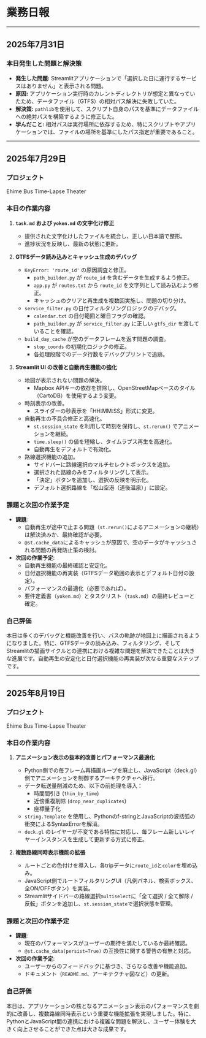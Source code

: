 # 業務日報

---

## 2025年7月31日

### 本日発生した問題と解決策

*   **発生した問題:** Streamlitアプリケーションで「選択した日に運行するサービスはありません」と表示される問題。
*   **原因:** アプリケーション実行時のカレントディレクトリが想定と異なっていたため、データファイル（GTFS）の相対パス解決に失敗していた。
*   **解決策:** `pathlib`を使用して、スクリプト自身のパスを基準にデータファイルへの絶対パスを構築するように修正した。
*   **学んだこと:** 相対パスは実行場所に依存するため、特にスクリプトやアプリケーションでは、ファイルの場所を基準にしたパス指定が重要であること。

---

## 2025年7月29日

### プロジェクト
Ehime Bus Time-Lapse Theater

### 本日の作業内容

1.  **`task.md` および `yoken.md` の文字化け修正**
    *   提供された文字化けしたファイルを統合し、正しい日本語で整形。
    *   進捗状況を反映し、最新の状態に更新。

2.  **GTFSデータ読み込みとキャッシュ生成のデバッグ**
    *   `KeyError: 'route_id'` の原因調査と修正。
        *   `path_builder.py` が `route_id` を含むデータを生成するよう修正。
        *   `app.py` が `routes.txt` から `route_id` を文字列として読み込むよう修正。
        *   キャッシュのクリアと再生成を複数回実施し、問題の切り分け。
    *   `service_filter.py` の日付フィルタリングロジックのデバッグ。
        *   `calendar.txt` の日付範囲と曜日フラグの確認。
        *   `path_builder.py` が `service_filter.py` に正しい `gtfs_dir` を渡していることを確認。
    *   `build_day_cache` が空のデータフレームを返す問題の調査。
        *   `stop_coords` の初期化ロジックの修正。
        *   各処理段階でのデータ行数をデバッグプリントで追跡。

3.  **Streamlit UI の改善と自動再生機能の強化**
    *   地図が表示されない問題の解決。
        *   Mapbox APIキーの依存を排除し、OpenStreetMapベースのタイル（CartoDB）を使用するよう変更。
    *   時刻表示の改善。
        *   スライダーの秒表示を「HH:MM:SS」形式に変更。
    *   自動再生の不具合修正と高速化。
        *   `st.session_state` を利用して時刻を保持し、`st.rerun()` でアニメーションを継続。
        *   `time.sleep()` の値を短縮し、タイムラプス再生を高速化。
        *   自動再生をデフォルトで有効化。
    *   路線選択機能の追加。
        *   サイドバーに路線選択のマルチセレクトボックスを追加。
        *   選択された路線のみをフィルタリングして表示。
        *   「決定」ボタンを追加し、選択の反映を明示化。
        *   デフォルト選択路線を「松山空港（道後温泉）」に設定。

### 課題と次回の作業予定

*   **課題**:
    *   自動再生が途中で止まる問題（`st.rerun()`によるアニメーションの継続）は解決済みか、最終確認が必要。
    *   `@st.cache_data`によるキャッシュが原因で、空のデータがキャッシュされる問題の再発防止策の検討。
*   **次回の作業予定**:
    *   自動再生機能の最終確認と安定化。
    *   日付選択機能の再実装（GTFSデータ範囲の表示とデフォルト日付の設定）。
    *   パフォーマンスの最適化（必要であれば）。
    *   要件定義書（`yoken.md`）とタスクリスト（`task.md`）の最終レビューと確定。

### 自己評価
本日は多くのデバッグと機能改善を行い、バスの軌跡が地図上に描画されるようになりました。特に、GTFSデータの読み込み、フィルタリング、そしてStreamlitの描画サイクルとの連携における複雑な問題を解決できたことは大きな進展です。自動再生の安定化と日付選択機能の再実装が次なる重要なステップです。

---

## 2025年8月19日

### プロジェクト
Ehime Bus Time-Lapse Theater

### 本日の作業内容

1.  **アニメーション表示の抜本的改善とパフォーマンス最適化**
    *   Python側での毎フレーム再描画ループを廃止し、JavaScript（deck.gl）側でアニメーションを制御するアーキテクチャへ移行。
    *   データ転送量削減のため、以下の前処理を導入：
        *   時間間引き (`thin_by_time`)
        *   近傍重複削除 (`drop_near_duplicates`)
        *   座標量子化
    *   `string.Template` を使用し、Pythonのf-stringとJavaScriptの波括弧の衝突によるSyntaxErrorを解消。
    *   `deck.gl` のレイヤーが不変である特性に対応し、毎フレーム新しいレイヤーインスタンスを生成して更新する方式に修正。

2.  **複数路線同時表示機能の拡張**
    *   ルートごとの色付けを導入し、各tripデータに`route_id`と`color`を埋め込み。
    *   JavaScript側でルートフィルタリングUI（凡例パネル、検索ボックス、全ON/OFFボタン）を実装。
    *   Streamlitサイドバーの路線選択`multiselect`に「全て選択 / 全て解除 / 反転」ボタンを追加し、`st.session_state`で選択状態を管理。

### 課題と次回の作業予定

*   **課題**:
    *   現在のパフォーマンスがユーザーの期待を満たしているか最終確認。
    *   `@st.cache_data(persist=True)` の互換性に関する警告の有無と対応。
*   **次回の作業予定**:
    *   ユーザーからのフィードバックに基づき、さらなる改善や機能追加。
    *   ドキュメント（`README.md`、アーキテクチャ図など）の更新。

### 自己評価
本日は、アプリケーションの核となるアニメーション表示のパフォーマンスを劇的に改善し、複数路線同時表示という重要な機能拡張を実現しました。特に、PythonとJavaScript間の連携における複雑な問題を解決し、ユーザー体験を大きく向上させることができた点は大きな成果です。
